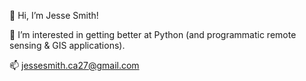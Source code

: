 👋 Hi, I’m Jesse Smith!

👀 I’m interested in getting better at Python (and programmatic remote sensing & GIS applications).

📫 jessesmith.ca27@gmail.com

